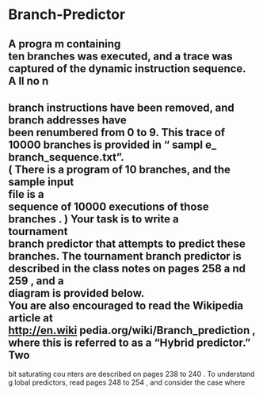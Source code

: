 # Branch-Predictor
A	progra
m	containing	
ten
branches	was	executed,	and	a	trace	was	captured	of	the
dynamic
instruction	sequence.		
A
ll
no
n
-
branch	instructions	have	been	removed,	and	branch	addresses	have	
been	renumbered	from	0	to	9.
This	trace
of	10000	branches
is	provided	in
“
sampl
e_
branch_sequence.txt”.		
(
There	is	a	program	of	10	branches,	and	the	
sample	input	
file	is	a	
sequence	of	10000	executions	of
those	branches
.
)
Your	task	is	to	write	a	
tournament	
branch	predictor
that	attempts	to	predict	these	branches.
The	tournament	branch	predictor	is	described	in	the	class	notes
on	pages	258
a
nd	259
,	and	a	
diagram	is	provided	below.		
You	are	also	encouraged
to	read	the	Wikipedia	article	at	
http://en.wiki
pedia.org/wiki/Branch_prediction
,	where	this	is	referred	to	as	a	“Hybrid	predictor.”
Two
-
bit	saturating	cou
nters	are	described	on	pages	238
to	240
.		To	understand	g
lobal	predictors,	
read	pages	248	to	254
,	and	consider	the	case	where	
